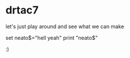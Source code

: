 # drtac7
let's just play around and see what we can make

set neato$="hell yeah"
print "neato$"

:)
